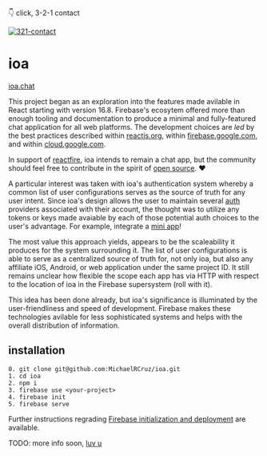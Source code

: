 👇 click, 3-2-1 contact

[![321-contact](https://img.youtube.com/vi/s2-LEBc2sO8/0.jpg)](https://youtu.be/KNAshOj1Lzk)

# ioa

[ioa.chat](https://ioa.chat)

This project began as an exploration into the features made avilable in React starting with version 16.8. Firebase's ecosytem offered more than enough tooling and documentation to produce a minimal and fully-featured chat application for all web platforms. The development choices are _led_ by the best practices described within [reactjs.org](https://reactjs.org), within [firebase.google.com](https://firebase.google.com), and within [cloud.google.com](https://cloud.google.com).

In support of [reactfire](https://github.com/FirebaseExtended/reactfire), ioa intends to remain a chat app, but the community should feel free to contribute in the spirit of [open source](https://opensource.org). ❤️

A particular interest was taken with ioa's authentication system whereby a common list of user configurations serves as the source of truth for any user intent. Since ioa's design allows the user to maintain several [auth](https://firebase.google.com/docs/auth) providers associated with their account, the thought was to utilize any tokens or keys made avaiable by each of those potential auth choices to the user's advantage. For example, integrate a [mini app](https://developers.google.com/search/docs/guides/mini-apps)!

The most value this approach yields, appears to be the scaleability it produces for the system surrounding it. The list of user configurations is able to serve as a centralized source of truth for, not only ioa, but also any affiliate iOS, Android, or web application under the same project ID. It still remains unclear how flexible the scope each app has via HTTP with respect to the location of ioa in the Firebase supersystem (roll with it).

This idea has been done already, but ioa's significance is illuminated by the user-friendliness and speed of development. Firebase makes these technologies avilable for less sophisticated systems and helps with the overall distribution of information.

## installation

```
0. git clone git@github.com:MichaelRCruz/ioa.git
1. cd ioa
2. npm i
3. firebase use <your-project>
4. firebase init
5. firebase serve
```

Further instructions regrading [Firebase initialization and deployment](https://github.com/MichaelRCruz/fwbp#how-to-write-a-simple-firebasejson-file-for-react) are available.

TODO: more info soon, [luv u](https://youtu.be/KNAshOj1Lzk)

